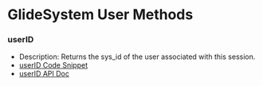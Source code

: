 # GlideSystem User Methods

### userID
* Description: Returns the sys_id of the user associated with this session.
* [userID Code Snippet](userID.js)
* [userID API Doc](https://developer.servicenow.com/dev.do#!/reference/api/rome/server_legacy/c_GlideSystemAPI#r_GS-userID)
